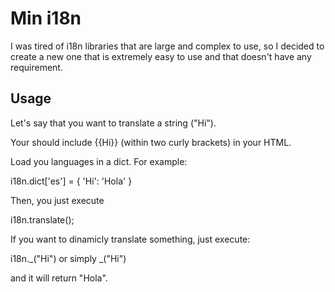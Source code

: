 # Min i18n

I was tired of i18n libraries that are large and complex to use, so I decided to create a new one that is extremely easy to use and that doesn't have any requirement.

## Usage

Let's say that you want to translate a string ("Hi").

Your should include {{Hi}} (within two curly brackets) in your HTML.

Load you languages in a dict. For example:

i18n.dict['es'] = {
  'Hi': 'Hola'
}

Then, you just execute

i18n.translate();

If you want to dinamicly translate something, just execute:

i18n._("Hi") or simply _("Hi")

and it will return "Hola".
